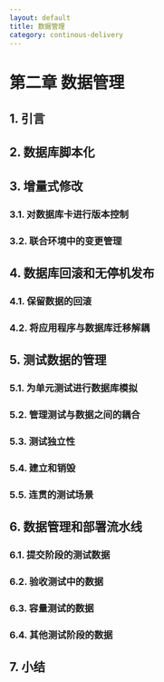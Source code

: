 ```yaml
---
layout: default
title: 数据管理
category: continous-delivery
---
```


# 第二章 数据管理

## 1. 引言

## 2. 数据库脚本化

## 3. 增量式修改

### 3.1. 对数据库卡进行版本控制

### 3.2. 联合环境中的变更管理


## 4. 数据库回滚和无停机发布

### 4.1. 保留数据的回滚

### 4.2. 将应用程序与数据库迁移解耦


## 5. 测试数据的管理

### 5.1. 为单元测试进行数据库模拟

### 5.2. 管理测试与数据之间的耦合

### 5.3. 测试独立性


### 5.4. 建立和销毁


### 5.5. 连贯的测试场景


## 6. 数据管理和部署流水线


### 6.1. 提交阶段的测试数据

### 6.2. 验收测试中的数据

### 6.3. 容量测试的数据


### 6.4. 其他测试阶段的数据

## 7. 小结
